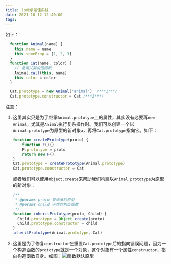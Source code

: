 ```yaml
---
title: Js继承最佳实践
date: 2021-10-12 12:40:00
tags:
---
```

如下：

```js
  function Animal(name) {
    this.name = name
    this.someProp = [1, 2, 3]
  }
  function Cat(name, color) {
    // 复用父类构造函数
    Animal.call(this, name)
    this.color = color
  }

  Cat.prototype = new Animal('animal')  /***1***/
  Cat.prototype.constructor = Cat /***2***/
```

注意：

1. 这里其实只是为了继承`Animal.prototype`上的属性，其实没有必要再`new Animal`，尤其是`Animal`执行复杂操作时。我们可以创建一个以`Animal.prototype`为原型的新对象`a`，再将`Cat.prototype`指向它。如下：

    ```js
    function createPrototype(proto) {
        function F(){}
        F.prototype = proto
        return new F()
    }
    Cat.prototype = createPrototype(Animal.prototype)
    Cat.prototype.constructor = Cat
    ```

    或者我们可以使用`Object.create`来帮助我们构建以`Animal.prototype`为原型的新对象：

    ```js
    /**
     * @params proto 要继承的原型
     * @params child 子类的构造函数
     */
    function inheritPrototype(proto, Child) {
      Child.prototype = Object.create(proto)
      Child.prototype.constructor = child
    }
    inheritPrototype(Animal.prototype, Cat)
    
    ```

2. 这里是为了修复`constructor`在重置`Cat.prototype`后的指向错误问题，因为一个构造函数的`prototype`就是一个对象，这个对象有一个属性`constructor`，指向构造函数自身。如图：![函数默认原型](function-prototype-constructor.svg)
